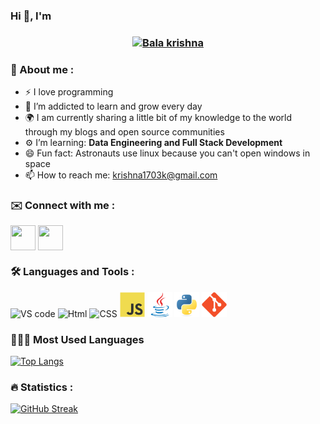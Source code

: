 ### Hi 👋, I'm 

<h3 align="center"><a href="https://github.com/Krishna-A17">
   <img alt="Bala krishna" src="https://readme-typing-svg.herokuapp.com/?lines=Bala+krishna;Full-Stack-developer+Data-Enginner&font=Fira%20Code&width=440&height=45&color=68C3D4&vCenter=true&size=21"></a>
</h3>

<h3>🔎 About me :</h3>

- ⚡ I love programming
- 🌱 I’m addicted to learn and grow every day
- 🌍 I am currently sharing a little bit of my knowledge to the world through my blogs and open source communities
- ⚙️ I’m learning: **Data Engineering and Full Stack Development**
- 😄 Fun fact: Astronauts use linux because you can't open windows in space
- 📫 How to reach me: krishna1703k@gmail.com


<h3>✉️ Connect with me :</h3>
<p>
   <a href="https://www.linkedin.com/in/balakrishna-alampalli-7b4281216/" ><img align="center" src="https://img.icons8.com/color/48/000000/linkedin.png" alt="" height="40" width="40"/></a>
   <a href="krishna1703k@gmail.com"><img align="center" src="https://www.liblogo.com/img-logo/gm453f62f-gmail-logo-file-gmail-icon-2020-svg-wikimedia-commons.png" alt="" height="40" width="40"/></a>
   
</p>

<h3>🛠 Languages and Tools :</h3>
<p>
   <!-- Vs Code -->   
   <img src="https://img.icons8.com/fluent/48/000000/visual-studio-code-2019.png" alt="VS code" width="40" height="40"/>
   <!-- HTML -->
   <img src="https://img.icons8.com/color/48/000000/html-5--v1.png" alt="Html" width="40" height="40"/>
  
   <!-- CSS -->
   <img src="https://img.icons8.com/color/48/000000/css3.png" alt="CSS" width="40" height="40"/>

   <!-- JavaScript -->
   <img src="https://raw.githubusercontent.com/devicons/devicon/master/icons/javascript/javascript-original.svg" alt="Javascript" width="40" height="40"/>

   <!-- Java -->
   <img src="https://raw.githubusercontent.com/devicons/devicon/master/icons/java/java-original.svg" alt="Java" width="40" height="40"/>
  
   <!-- Python -->
   <img src="https://raw.githubusercontent.com/devicons/devicon/master/icons/python/python-original.svg" alt="Python" width="40" height="40"/>
  


   <!-- Git -->
   <img src="https://raw.githubusercontent.com/devicons/devicon/master/icons/git/git-original.svg" alt="Git" width="40" height="40"/>

</p>

<h3>🧑🏻‍💻 Most Used Languages</h3>


[![Top Langs](https://github-readme-stats.vercel.app/api/top-langs/?username=Krishna-A17)](https://github.com/Krishna-A17?tab=repositories)

<h3>🔥 Statistics :</h3>


<a href="https://git.io/streak-stats"><img src="http://github-readme-streak-stats.herokuapp.com?user=Krishna-A17&theme=dark" alt="GitHub Streak" /></a>







